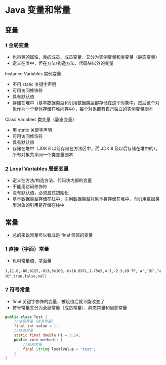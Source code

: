 # Java 变量和常量

## 变量
### 1 全局变量
- 也叫类的属性、类的成员、成员变量，又分为实例变量和类变量（静态变量）
- 定义在类中，但在方法/构造方法、代码块以外的变量

Instance Variables 实例变量
- 不用 static 关键字声明
- 可用访问修饰符
- 具有默认值
- 存储在堆中（基本数据类型和引用数据类型都存储在这个对象中，然后这个对象作为一个整体存储在堆内存中），每个对象都有自己独立的实例变量副本

Class Variables 类变量（静态变量）
- 用 static 关键字声明
- 可用访问修饰符
- 具有默认值
- 存储在堆中（JDK 8 以前存储在方法区中，而 JDK 8 及以后存储在堆中的），所有对象共享同一个类变量副本

### 2 Local Variables 局部变量
- 定义在方法/构造方法、代码块内部的变量
- 不能用访问修饰符
- 没有默认值，必须显式初始化
- 基本数据类型存储在栈中，引用数据类型对象本身存储在堆中，而引用数据类型对象的引用是存储在栈中

## 常量
- 总的来说常量可以看成是 final 修饰的变量
### 1 直接（字面）常量
- 也叫常量值、字面量
```
1,11,0,-88,0125,-013,0x100,-0x16,697L,1.75e5,4.3,-2.3,69.7F,'a','测',"a","abc","测试",true,false,null
```

### 2 符号常量
- final 关键字修饰的变量，被赋值后就不能改变了
- 符号常量又分为全局常量（成员常量）、静态常量和局部常量
```java
public class Test {
    //全局常量（成员常量）
    final int value = 1;
    //静态常量
    static final double PI = 3.14;
    public void method() {
        //局部常量
        final String localValue = "test";
    }
}
```





